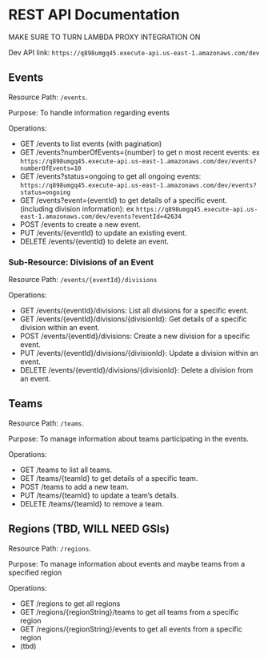 # REST API Documentation

MAKE SURE TO TURN LAMBDA PROXY INTEGRATION ON

Dev API link: `https://q898umgq45.execute-api.us-east-1.amazonaws.com/dev`

## Events

Resource Path: `/events`.

Purpose: To handle information regarding events

Operations:

- GET /events to list events (with pagination)
- GET /events?numberOfEvents={number} to get n most recent events:  ex `https://q898umgq45.execute-api.us-east-1.amazonaws.com/dev/events?numberOfEvents=10`
- GET /events?status=ongoing to get all ongoing events: `https://q898umgq45.execute-api.us-east-1.amazonaws.com/dev/events?status=ongoing`
- GET /events?event={eventId} to get details of a specific event. (including division information): ex `https://q898umgq45.execute-api.us-east-1.amazonaws.com/dev/events?eventId=42634`
- POST /events to create a new event.
- PUT /events/{eventId} to update an existing event.
- DELETE /events/{eventId} to delete an event.

### Sub-Resource: Divisions of an Event

Resource Path: `/events/{eventId}/divisions`

Operations:

- GET /events/{eventId}/divisions: List all divisions for a specific event.
- GET /events/{eventId}/divisions/{divisionId}: Get details of a specific division within an event.
- POST /events/{eventId}/divisions: Create a new division for a specific event.
- PUT /events/{eventId}/divisions/{divisionId}: Update a division within an event.
- DELETE /events/{eventId}/divisions/{divisionId}: Delete a division from an event.

## Teams

Resource Path: `/teams`.

Purpose: To manage information about teams participating in the events.

Operations:

- GET /teams to list all teams.
- GET /teams/{teamId} to get details of a specific team.
- POST /teams to add a new team.
- PUT /teams/{teamId} to update a team’s details.
- DELETE /teams/{teamId} to remove a team.

## Regions (TBD, WILL NEED GSIs)

Resource Path: `/regions`.

Purpose: To manage information about events and maybe teams from a specified region

Operations:

- GET /regions to get all regions
- GET /regions/{regionString}/teams to get all teams from a specific region
- GET /regions/{regionString}/events to get all events from a specific region
- (tbd)
